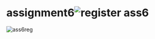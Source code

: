 # assignment6![register ass6](https://user-images.githubusercontent.com/100592807/171133711-1b2f5c47-856c-460b-935e-649aa2398a29.PNG)

![ass6reg](https://user-images.githubusercontent.com/100592807/171133947-43db044a-f560-4d57-a669-8ce18cc9357c.PNG)
